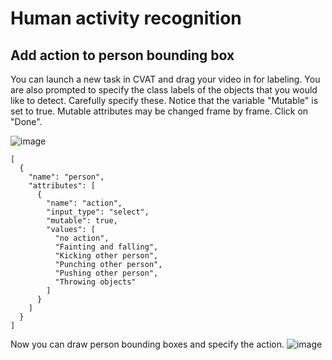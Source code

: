 # Human activity recognition

## Add action to person bounding box 

You can launch a new task in CVAT and drag your video in for labeling. You are also prompted to specify the class labels of the objects that you would like to detect. Carefully specify these. Notice that the variable "Mutable" is set to true. Mutable attributes may be changed frame by frame. Click on "Done".

![image](https://user-images.githubusercontent.com/35894891/199530755-a2ae7b7c-0c72-4fc7-ad0d-0c1627a369a8.png)

```
[
  {
    "name": "person",
    "attributes": [
      {
        "name": "action",
        "input_type": "select",
        "mutable": true,
        "values": [
          "no action",
          "Fainting and falling",
          "Kicking other person",
          "Punching other person",
          "Pushing other person",
          "Throwing objects"
        ]
      }
    ]
  }
]
```

Now you can draw person bounding boxes and specify the action.
![image](https://user-images.githubusercontent.com/35894891/199532868-8cd52e27-568e-4ade-ba1f-590068027738.png)
